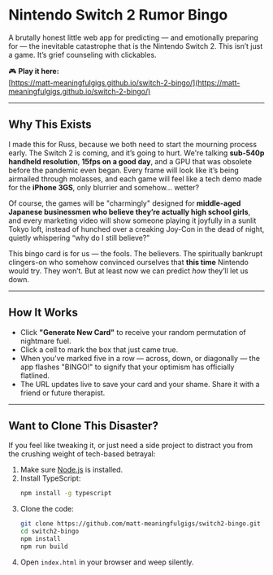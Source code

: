 # Nintendo Switch 2 Rumor Bingo

A brutally honest little web app for predicting — and emotionally preparing for — the inevitable catastrophe that is the Nintendo Switch 2. This isn’t just a game. It’s grief counseling with clickables.

🎮 **Play it here:**  
[https://matt-meaningfulgigs.github.io/switch-2-bingo/](https://matt-meaningfulgigs.github.io/switch-2-bingo/)

---

## Why This Exists

I made this for Russ, because we both need to start the mourning process early. The Switch 2 is coming, and it’s going to hurt. We're talking **sub-540p handheld resolution**, **15fps on a good day**, and a GPU that was obsolete before the pandemic even began. Every frame will look like it’s being airmailed through molasses, and each game will feel like a tech demo made for the **iPhone 3GS**, only blurrier and somehow... wetter?

Of course, the games will be "charmingly" designed for **middle-aged Japanese businessmen who believe they’re actually high school girls**, and every marketing video will show someone playing it joyfully in a sunlit Tokyo loft, instead of hunched over a creaking Joy-Con in the dead of night, quietly whispering “why do I still believe?”

This bingo card is for us — the fools. The believers. The spiritually bankrupt clingers-on who somehow convinced ourselves that **this time** Nintendo would try. They won’t. But at least now we can predict _how_ they’ll let us down.

---

## How It Works

- Click **"Generate New Card"** to receive your random permutation of nightmare fuel.
- Click a cell to mark the box that just came true.
- When you've marked five in a row — across, down, or diagonally — the app flashes "BINGO!" to signify that your optimism has officially flatlined.
- The URL updates live to save your card and your shame. Share it with a friend or future therapist.

---

## Want to Clone This Disaster?

If you feel like tweaking it, or just need a side project to distract you from the crushing weight of tech-based betrayal:

1. Make sure [Node.js](https://nodejs.org) is installed.
2. Install TypeScript:
   ```bash
   npm install -g typescript
   ```
3. Clone the code:
   ```bash
   git clone https://github.com/matt-meaningfulgigs/switch2-bingo.git
   cd switch2-bingo
   npm install
   npm run build
   ```
4. Open `index.html` in your browser and weep silently.
